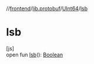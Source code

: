 //[frontend](../../../index.md)/[lib.protobuf](../index.md)/[UInt64](index.md)/[lsb](lsb.md)

# lsb

[js]\
open fun [lsb](lsb.md)(): [Boolean](https://kotlinlang.org/api/latest/jvm/stdlib/kotlin/-boolean/index.html)
